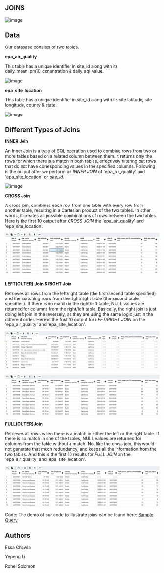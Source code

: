 ## JOINS

![image](https://github.com/PiaoLing-nb/com-presentation/assets/138830908/465d576d-199e-4ff0-b289-a7c610896e20)


## Data

Our database consists of two tables.

**epa_air_quality**

This table has a unique identifier in site_id along with its daily_mean_pm10_conentration & daily_aqi_value.

![image](https://github.com/PiaoLing-nb/com-presentation/assets/138830908/1b91a85a-3e8c-4b4b-b66f-8371e1f6cf1c)


**epa_site_location**

This table has a unique identifier in site_id along with its site latitude, site longitude, county & state.

![image](https://github.com/PiaoLing-nb/com-presentation/assets/138830908/df32063b-dfd1-440a-96bb-e82dfccdd536)



## Different Types of Joins
**INNER Join**

An Inner Join is a type of SQL operation used to combine rows from two or more tables based on a related column between them. It returns only the rows for which there is a match in both tables, effectively filtering out rows that do not have corresponding values in the specified columns. Following is the output after we perform an *INNER JOIN* of 'epa_air_quality' and 'epa_site_location' on *site_id*.

![image](https://github.com/PiaoLing-nb/com-presentation/assets/138830908/8b21af42-79e4-49ca-a197-193456bf5f08)



**CROSS Join**

A cross join, combines each row from one table with every row from another table, resulting in a Cartesian product of the two tables. In other words, it creates all possible combinations of rows between the two tables.
Here is the first 10 output after *CROSS JOIN* the 'epa_air_quality' and 'epa_site_location'.

![result of cross join](/imgs/cross_join.png?raw=true "the first row of the left table is now matching each row in the right table")


**LEFT(OUTER) Join & RIGHT Join**

Retrieves all rows from the left/right table (the first/second table specified) and the matching rows from the right/right table (the second table specified). If there is no match in the right/left table, NULL values are returned for columns from the right/left table.
Basically, the right join is just doing left join in the reversely, as they are using the same logic just in the different order.
Here is the frist 10 output for *LEFT/RIGHT JOIN* on the 'epa_air_quality' and 'epa_site_location'.

![result of left join](/imgs/leftjoin.png?raw=true "every row in the left table is preserved, but not for the right table")

![result of right join](/imgs/rightjoin.png?raw=true "just the same trick, but this time everything in the right table is preserved")


**FULL(OUTER)Join**

Retrieves all rows when there is a match in either the left or the right table. If there is no match in one of the tables, NULL values are returned for columns from the table without a match. Not like the cross join, this would not generate that much redundancy, and keeps all the information from the two tables.
And this is the first 10 results for *FULL JOIN* on the 'epa_air_quality' and 'epa_site_location'.

![reuslt of full join](/imgs/fulljoin.png?raw=true "we value the both table the same, so just keep everything")

Code:
The demo of our code to illustrate joins can be found here:
[Sample Query](/Code_Demo.sql)


## Authors

Essa Chawla

Yepeng Li

Ronel Solomon












